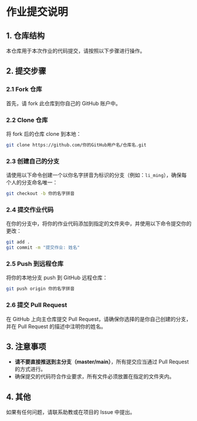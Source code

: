 # 作业提交说明

## 1. 仓库结构

本仓库用于本次作业的代码提交，请按照以下步骤进行操作。

## 2. 提交步骤

### 2.1 Fork 仓库

首先，请 fork 此仓库到你自己的 GitHub 账户中。

### 2.2 Clone 仓库

将 fork 后的仓库 clone 到本地：

```bash
git clone https://github.com/你的GitHub用户名/仓库名.git
```

### 2.3 创建自己的分支

请使用以下命令创建一个以你名字拼音为标识的分支（例如：`li_ming`），确保每个人的分支命名唯一：

```bash
git checkout -b 你的名字拼音
```

### 2.4 提交作业代码

在你的分支中，将你的作业代码添加到指定的文件夹中，并使用以下命令提交你的更改：

```bash
git add .
git commit -m "提交作业: 姓名"
```

### 2.5 Push 到远程仓库

将你的本地分支 push 到 GitHub 远程仓库：

```bash
git push origin 你的名字拼音
```

### 2.6 提交 Pull Request

在 GitHub 上向主仓库提交 Pull Request，请确保你选择的是你自己创建的分支，并在 Pull Request 的描述中注明你的姓名。

## 3. 注意事项

- **请不要直接推送到主分支（master/main）**，所有提交应当通过 Pull Request 的方式进行。
- 确保提交的代码符合作业要求，所有文件必须放置在指定的文件夹内。

## 4. 其他

如果有任何问题，请联系助教或在项目的 Issue 中提出。
